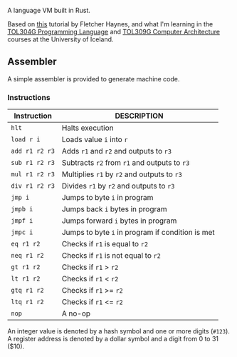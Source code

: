 A language VM built in Rust.

Based on [this](https://blog.subnetzero.io/post/building-language-vm-part-00/) tutorial by Fletcher Haynes, and what I'm learning in the [TOL304G Programming Language](https://ugla.hi.is/kennsluskra/index.php?tab=nam&chapter=namskeid&id=08713320196&namskra=0) and [TOL309G Computer Architecture](https://ugla.hi.is/kennsluskra/index.php?tab=nam&chapter=namskeid&id=70973020196&namskra=0) courses at the University of Iceland.


## Assembler

A simple assembler is provided to generate machine code.

### Instructions

| Instruction      | DESCRIPTION                                      |
|-                 |-                                                 |
| `hlt`            | Halts execution                                  |
| `load r i`       | Loads value `i` into `r`                         |
| `add r1 r2 r3`   | Adds `r1` and `r2` and outputs to `r3`           |
| `sub r1 r2 r3`   | Subtracts `r2` from `r1` and outputs to `r3`     |
| `mul r1 r2 r3`   | Multiplies `r1` by `r2` and outputs to `r3`      |
| `div r1 r2 r3`   | Divides `r1` by `r2` and outputs to `r3`         |
| `jmp i`          | Jumps to byte `i` in program                     |
| `jmpb i`         | Jumps back `i` bytes in program                  |
| `jmpf i`         | Jumps forward `i` bytes in program               |
| `jmpc i`         | Jumps to byte `i` in program if condition is met |
| `eq r1 r2`       | Checks if `r1` is equal to `r2`                  |
| `neq r1 r2`      | Checks if `r1` is not equal to `r2`              |
| `gt r1 r2`       | Checks if `r1` > `r2`                            |
| `lt r1 r2`       | Checks if `r1` < `r2`                            |
| `gtq r1 r2`      | Checks if `r1` >= `r2`                           |
| `ltq r1 r2`      | Checks if `r1` <= `r2`                           |
| `nop`            | A no-op                                          |

An integer value is denoted by a hash symbol and one or more digits (`#123`).
A register address is denoted by a dollar symbol and a digit from 0 to 31 (\$10).

